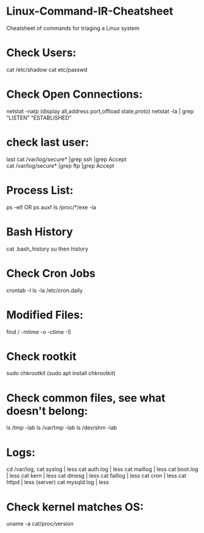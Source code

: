 # Linux-Command-IR-Cheatsheet
Cheatsheet of commands for triaging a Linux system

# Check Users:

cat /etc/shadow 
cat etc/passwd

# Check Open Connections:
netstat -natp (display all,address port,offload state,proto)
netstat -la | grep “LISTEN” “ESTABLISHED”

# check last user:

last
cat /var/log/secure* |grep ssh |grep Accept  
cat /var/log/secure* |grep ftp |grep Accept 

# Process List:

ps -elf OR ps auxf
ls /proc/*/exe -la 


# Bash History
cat .bash_history 
su <user> then history

# Check Cron Jobs
crontab -l 
ls -la /etc/cron.daily

# Modified Files: 
find / -mtime -o -ctime -5

# Check rootkit 
sudo chkrootkit (sudo apt install chkrootkit)

# Check common files, see what doesn't belong:
ls /tmp -lab
ls /var/tmp -lab
ls /dev/shm -lab 

# Logs: 
cd /var/log, cat syslog | less
cat auth.log | less
cat maillog | less
cat boot.log | less
cat kern | less
cat dmesg | less
cat faillog | less
cat cron | less
cat httpd | less (server)
cat mysqld.log | less

# Check kernel matches OS:

uname -a
cat/proc/version
